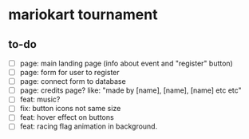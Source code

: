 # mariokart tournament

## to-do

- [ ] page: main landing page (info about event and "register" button)
- [ ] page: form for user to register
- [ ] page: connect form to database
- [ ] page: credits page? like: "made by [name], [name], [name] etc etc"
- [ ] feat: music?
- [ ] fix: button icons not same size
- [ ] feat: hover effect on buttons
- [ ] feat: racing flag animation in background.
